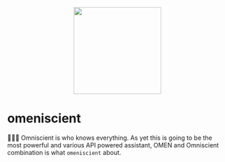 <div align="center">
  <img src="https://woosal.com/1337/omeniscient1337.png" width=200px />
</div>

# omeniscient
🕵🏼‍♂️ Omniscient is who knows everything. As yet this is going to be the most powerful and various API powered assistant, OMEN and Omniscient combination is what `omeniscient` about.
